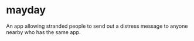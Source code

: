 # mayday
An app allowing stranded people to send out a distress message to anyone nearby who has the same app.
